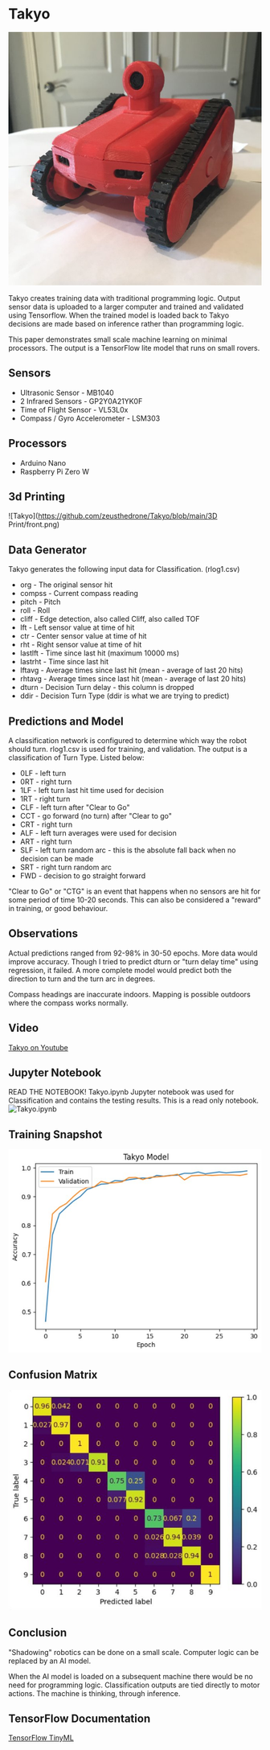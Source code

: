 # Takyo 
![Takyo](takyo.jpg)

Takyo creates training data with traditional programming logic. Output sensor data is uploaded to a larger computer and trained and validated using Tensorflow. When the trained model is loaded back to Takyo decisions are made based on inference rather than programming logic.

This paper demonstrates small scale machine learning on minimal processors. The output is a TensorFlow lite model that runs on small rovers.

## Sensors
* Ultrasonic Sensor            - MB1040
* 2 Infrared Sensors           - GP2Y0A21YK0F
* Time of Flight Sensor        - VL53L0x
* Compass / Gyro Accelerometer - LSM303
## Processors
* Arduino Nano
* Raspberry Pi Zero W 
## 3d Printing
![Takyo](https://github.com/zeusthedrone/Takyo/blob/main/3D Print/front.png)
 
## Data Generator
Takyo generates the following input data for Classification. (rlog1.csv)
* org     - The original sensor hit
* compss  - Current compass reading
* pitch   - Pitch
* roll    - Roll
* cliff   - Edge detection, also called Cliff, also called TOF
* lft     - Left sensor value at time of hit
* ctr     - Center sensor value at time of hit
* rht     - Right sensor value at time of hit
* lastlft - Time since last hit (maximum 10000 ms)
* lastrht - Time since last hit
* lftavg  - Average times since last hit (mean - average of last 20 hits)
* rhtavg  - Average times since last hit (mean - average of last 20 hits)
* dturn   - Decision Turn delay - this column is dropped 
* ddir    - Decision Turn Type (ddir is what we are trying to predict)
## Predictions and Model
A classification network is configured to determine which way the robot should turn. rlog1.csv is used for training, and validation. The output is a classification of Turn Type. Listed below:
* 0LF - left turn  
* 0RT - right turn  
* 1LF - left turn last hit time used for decision
* 1RT - right turn 
* CLF - left turn after "Clear to Go"
* CCT - go forward (no turn) after "Clear to go"
* CRT - right turn 
* ALF - left turn averages were used for decision
* ART - right turn  
* SLF - left turn random arc - this is the absolute fall back when no decision can be made
* SRT - right turn random arc
* FWD - decision to go straight forward

"Clear to Go" or "CTG" is an event that happens when no sensors are hit for some period of time 10-20 seconds. This can also be considered a "reward" in training, or good behaviour.

## Observations
Actual predictions ranged from 92-98% in 30-50 epochs. More data would improve accuracy. Though I tried to predict dturn or "turn delay time" using regression, it failed. A more complete model would predict both the direction to turn and the turn arc in degrees.

Compass headings are inaccurate indoors. Mapping is possible outdoors where the compass works normally. 

## Video
[Takyo on Youtube](https://www.youtube.com/watch?v=0TxFcdLs24w)

## Jupyter Notebook
READ THE NOTEBOOK! Takyo.ipynb Jupyter notebook was used for Classification and contains the testing results. This is a read only notebook.
![Takyo.ipynb](https://github.com/zeusthedrone/Takyo/blob/main/Takyo.ipynb)

## Training Snapshot
![Training Epochs](takyofig1.jpg)

## Confusion Matrix
![Confusion Matrix](takyofig2.jpg)

## Conclusion
"Shadowing" robotics can be done on a small scale. Computer logic can be replaced by an AI model.

When the AI model is loaded on a subsequent machine there would be no need for programming logic.
Classification outputs are tied directly to motor actions. The machine is thinking, through inference.

## TensorFlow Documentation
[TensorFlow TinyML](https://blog.tensorflow.org/2019/11/how-to-get-started-with-machine.html)









